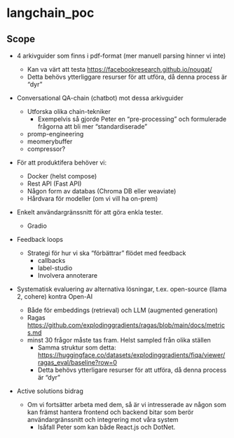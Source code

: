 # langchain_poc

## Scope

- 4 arkivguider som finns i pdf-format (mer manuell parsing hinner vi inte)

  - Kan va värt att testa https://facebookresearch.github.io/nougat/
  - Detta behövs ytterliggare resurser för att utföra, då denna process är “dyr”

- Conversational QA-chain (chatbot) mot dessa arkivguider

  - Utforska olika chain-tekniker
    - Exempelvis så gjorde Peter en “pre-processing” och formulerade frågorna att bli mer “standardiserade”
  - promp-engineering
  - meomerybuffer
  - compressor?

- För att produktifera behöver vi:

  - Docker (helst compose)
  - Rest API (Fast API)
  - Någon form av databas (Chroma DB eller weaviate)
  - Hårdvara för modeller (om vi vill ha on-prem)

- Enkelt användargränssnitt för att göra enkla tester.

  - Gradio

- Feedback loops

  - Strategi för hur vi ska “förbättrar” flödet med feedback
    - callbacks
    - label-studio
    - Involvera annoterare

- Systematisk evaluering av alternativa lösningar, t.ex. open-source (llama 2, cohere) kontra Open-AI

  - Både för embeddings (retrieval) och LLM (augmented generation)
  - Ragas https://github.com/explodinggradients/ragas/blob/main/docs/metrics.md
  - minst 30 frågor måste tas fram. Helst sampled från olika ställen
    - Samma struktur som detta: https://huggingface.co/datasets/explodinggradients/fiqa/viewer/ragas_eval/baseline?row=0
    - Detta behövs ytterligare resurser för att utföra, då denna process är “dyr”

- Active solutions bidrag
  - Om vi fortsätter arbeta med dem, så är vi intresserade av någon som kan främst hantera frontend och backend bitar som berör användargränssnitt och integrering mot våra system
    - Isåfall Peter som kan både React.js och DotNet.
